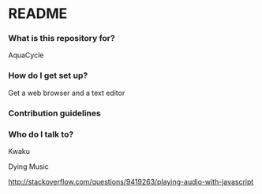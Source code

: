 # README #

### What is this repository for? ###

AquaCycle
### How do I get set up? ###

Get a web browser and a text editor


### Contribution guidelines ###


### Who do I talk to? ###
Kwaku


Dying Music 

http://stackoverflow.com/questions/9419263/playing-audio-with-javascript
